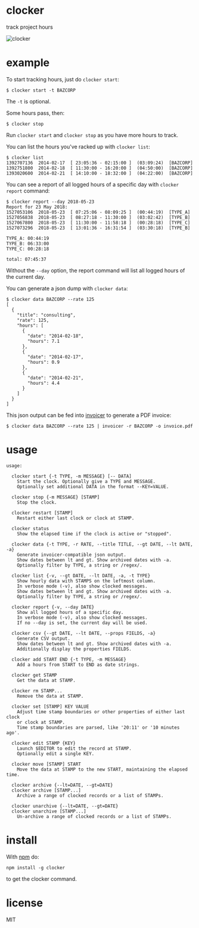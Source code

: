 # clocker

track project hours

![clocker](clocker.png)

# example

To start tracking hours, just do `clocker start`:

```
$ clocker start -t BAZCORP
```

The `-t` is optional.

Some hours pass, then:

```
$ clocker stop
```

Run `clocker start` and `clocker stop` as you have more hours to track.

You can list the hours you've racked up with `clocker list`:

```
$ clocker list
1392707136  2014-02-17  [ 23:05:36 - 02:15:00 ]  (03:09:24)  [BAZCORP]
1392751800  2014-02-18  [ 11:30:00 - 16:20:00 ]  (04:50:00)  [BAZCORP]
1393020600  2014-02-21  [ 14:10:00 - 18:32:00 ]  (04:22:00)  [BAZCORP]
```

You can see a report of all logged hours of a specific day with `clocker report` command:

```
$ clocker report --day 2018-05-23
Report for 23 May 2018:
1527053106  2018-05-23  [ 07:25:06 - 08:09:25 ]  (00:44:19)  [TYPE_A]
1527056838  2018-05-23  [ 08:27:18 - 11:30:00 ]  (03:02:42)  [TYPE_B]
1527067800  2018-05-23  [ 11:30:00 - 11:58:18 ]  (00:28:18)  [TYPE_C]
1527073296  2018-05-23  [ 13:01:36 - 16:31:54 ]  (03:30:18)  [TYPE_B]

TYPE_A: 00:44:19
TYPE_B: 06:33:00
TYPE_C: 00:28:18

total: 07:45:37
```

Without the `--day` option, the report command will list all logged hours of the current day.

You can generate a json dump with `clocker data`:

```
$ clocker data BAZCORP --rate 125
[
  {
    "title": "consulting",
    "rate": 125,
    "hours": [
      {
        "date": "2014-02-18",
        "hours": 7.1
      },
      {
        "date": "2014-02-17",
        "hours": 0.9
      },
      {
        "date": "2014-02-21",
        "hours": 4.4
      }
    ]
  }
]
```

This json output can be fed into [invoicer](https://npmjs.org/package/invoicer)
to generate a PDF invoice:

```
$ clocker data BAZCORP --rate 125 | invoicer -r BAZCORP -o invoice.pdf
```

# usage

```
usage:

  clocker start {-t TYPE, -m MESSAGE} [-- DATA]
    Start the clock. Optionally give a TYPE and MESSAGE.
    Optionally set additional DATA in the format --KEY=VALUE.

  clocker stop {-m MESSAGE} [STAMP]
    Stop the clock.

  clocker restart [STAMP]
    Restart either last clock or clock at STAMP.

  clocker status
    Show the elapsed time if the clock is active or "stopped".

  clocker data {-t TYPE, -r RATE, --title TITLE, --gt DATE, --lt DATE, -a}
    Generate invoicer-compatible json output.
    Show dates between lt and gt. Show archived dates with -a.
    Optionally filter by TYPE, a string or /regex/.

  clocker list {-v, --gt DATE, --lt DATE, -a, -t TYPE}
    Show hourly data with STAMPS on the leftmost column.
    In verbose mode (-v), also show clocked messages.
    Show dates between lt and gt. Show archived dates with -a.
    Optionally filter by TYPE, a string or /regex/.

  clocker report {-v, --day DATE}
    Show all logged hours of a specific day.
    In verbose mode (-v), also show clocked messages.
    If no --day is set, the current day will be used.

  clocker csv {--gt DATE, --lt DATE, --props FIELDS, -a}
    Generate CSV output.
    Show dates between lt and gt. Show archived dates with -a.
    Additionally display the properties FIELDS.

  clocker add START END {-t TYPE, -m MESSAGE}
    Add a hours from START to END as date strings.

  clocker get STAMP
    Get the data at STAMP.

  clocker rm STAMP...
    Remove the data at STAMP.

  clocker set [STAMP] KEY VALUE
    Adjust time stamp boundaries or other properties of either last clock
    or clock at STAMP.
    Time stamp boundaries are parsed, like '20:11' or '10 minutes ago'.

  clocker edit STAMP {KEY}
    Launch $EDITOR to edit the record at STAMP.
    Optionally edit a single KEY.

  clocker move [STAMP] START
    Move the data at STAMP to the new START, maintaining the elapsed time.

  clocker archive {--lt=DATE, --gt=DATE}
  clocker archive [STAMP...]
    Archive a range of clocked records or a list of STAMPs.
 
  clocker unarchive {--lt=DATE, --gt=DATE}
  clocker unarchive [STAMP...]
    Un-archive a range of clocked records or a list of STAMPs.
```

# install

With [npm](https://npmjs.org) do:

```
npm install -g clocker
```

to get the clocker command.

# license

MIT
